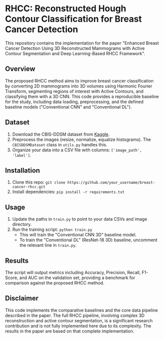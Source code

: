 # RHCC: Reconstructed Hough Contour Classification for Breast Cancer Detection

This repository contains the implementation for the paper "Enhanced Breast Cancer Detection Using 3D Reconstructed Mammograms with Active Contour Segmentation and Deep Learning-Based RHCC Framework".

## Overview
The proposed RHCC method aims to improve breast cancer classification by converting 2D mammograms into 3D volumes using Harmonic Fourier Transform, segmenting regions of interest with Active Contours, and classifying them with a 3D CNN. This code provides a reproducible baseline for the study, including data loading, preprocessing, and the defined baseline models ("Conventional CNN" and "Conventional DL").

## Dataset
1.  Download the CBIS-DDSM dataset from [Kaggle](https://www.kaggle.com/datasets/awsaf49/cbis-ddsm-breast-cancer-image-dataset).
2.  Preprocess the images (resize, normalize, equalize histograms). The `CBISDDSMDataset` class in `utils.py` handles this.
3.  Organize your data into a CSV file with columns: `['image_path', 'label']`.

## Installation
1.  Clone this repo: `git clone https://github.com/your_username/breast-cancer-rhcc.git`
2.  Install dependencies: `pip install -r requirements.txt`

## Usage
1.  Update the paths in `train.py` to point to your data CSVs and image directory.
2.  Run the training script: `python train.py`
    - This will train the "Conventional CNN 3D" baseline model.
    - To train the "Conventional DL" (ResNet-18 3D) baseline, uncomment the relevant line in `train.py`.

## Results
The script will output metrics including Accuracy, Precision, Recall, F1-Score, and AUC on the validation set, providing a benchmark for comparison against the proposed RHCC method.

## Disclaimer
This code implements the comparative baselines and the core data pipeline described in the paper. The full RHCC pipeline, involving complex 3D reconstruction and active contour segmentation, is a significant research contribution and is not fully implemented here due to its complexity. The results in the paper are based on that complete implementation.

